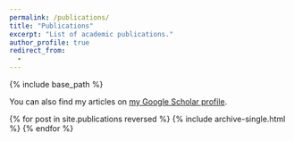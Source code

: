 ```yaml
---
permalink: /publications/
title: "Publications"
excerpt: "List of academic publications."
author_profile: true
redirect_from: 
  - 
---
```



{% include base_path %}

You can also find my articles on [my Google Scholar profile](https://scholar.google.com/citations?user=PHdduOoAAAAJ "https://scholar.google.com/citations?user=PHdduOoAAAAJ").
<!-- {% if author.googlescholar %}
  <p>You can also find my articles on <a href="{{author.googlescholar}}">my Google Scholar profile</a>.</p>
{% endif %} -->

{% for post in site.publications reversed %}
  {% include archive-single.html %}
{% endfor %}